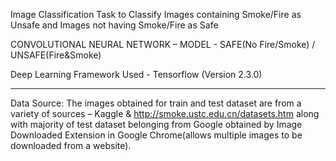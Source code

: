 Image Classification Task to Classify Images containing Smoke/Fire as Unsafe and Images not having Smoke/Fire as Safe


CONVOLUTIONAL NEURAL NETWORK – MODEL -   SAFE(No Fire/Smoke) / UNSAFE(Fire&Smoke)

Deep Learning Framework Used - Tensorflow (Version 2.3.0)


-----------------------------------
Data Source:
The images obtained for train and test dataset are from a variety of sources – Kaggle & http://smoke.ustc.edu.cn/datasets.htm along with majority of test dataset belonging from Google obtained by Image Downloaded Extension in Google Chrome(allows multiple images to be downloaded from a website).

